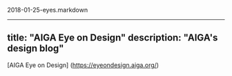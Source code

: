 2018-01-25-eyes.markdown

---
title: "AIGA Eye on Design"
description: "AIGA's design blog"
---

[AIGA Eye on Design] (https://eyeondesign.aiga.org/)
